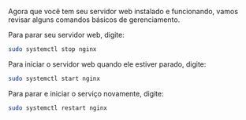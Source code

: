 Agora que você tem seu servidor web instalado e funcionando, vamos revisar alguns comandos básicos de gerenciamento.

Para parar seu servidor web, digite:

```bash
sudo systemctl stop nginx
```

Para iniciar o servidor web quando ele estiver parado, digite:

```bash
sudo systemctl start nginx
```

Para parar e iniciar o serviço novamente, digite:

```bash
sudo systemctl restart nginx
```